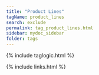 ```yaml
---
title: "Product Lines"
tagName: product_lines
search: exclude
permalink: tag_product_lines.html
sidebar: mydoc_sidebar
folder: tags
---
```

{% include taglogic.html %}

{% include links.html %}
